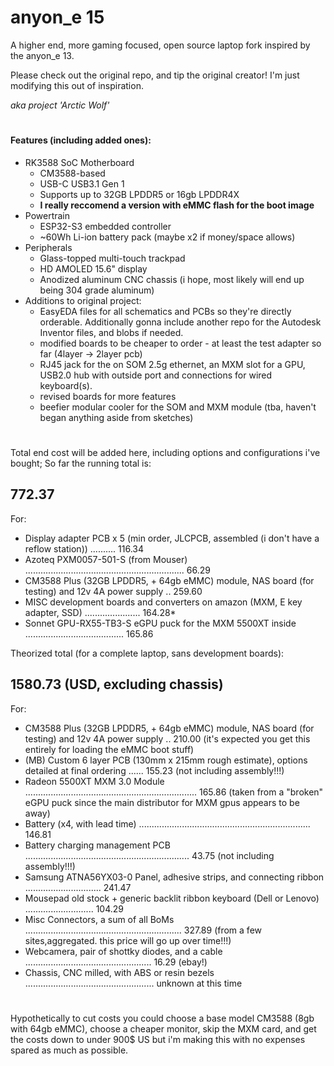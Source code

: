 # anyon_e 15

A higher end, more gaming focused, open source laptop fork inspired by the anyon_e 13. 

Please check out the original repo, and tip the original creator! I'm just modifying this out of inspiration.

_aka project 'Arctic Wolf'_
#
#### Features (including added ones):

- RK3588 SoC Motherboard
  - CM3588-based
  - USB-C USB3.1 Gen 1
  - Supports up to 32GB LPDDR5 or 16gb LPDDR4X
  - **I really reccomend a version with eMMC flash for the boot image**
- Powertrain
  - ESP32-S3 embedded controller
  - ~60Wh Li-ion battery pack (maybe x2 if money/space allows)
- Peripherals
  - Glass-topped multi-touch trackpad
  - HD AMOLED 15.6" display
  - Anodized aluminum CNC chassis (i hope, most likely will end up being 304 grade aluminum)
- Additions to original project:
  - EasyEDA files for all schematics and PCBs so they're directly orderable. Additionally gonna include another repo for the Autodesk Inventor files, and blobs if needed.
  - modified boards to be cheaper to order - at least the test adapter so far (4layer -> 2layer pcb)
  - RJ45 jack for the on SOM 2.5g ethernet, an MXM slot for a GPU, USB2.0 hub with outside port and connections for wired keyboard(s).
  - revised boards for more features
  - beefier modular cooler for the SOM and MXM module (tba, haven't began anything aside from sketches)
#

Total end cost will be added here, including options and configurations i've bought;
So far the running total is:
 ## 772.37

For:
- Display adapter PCB x 5 (min order, JLCPCB, assembled (i don't have a reflow station)) .......... 116.34
- Azoteq PXM0057-501-S (from Mouser) ............................................................... 66.29
- CM3588 Plus (32GB LPDDR5, + 64gb eMMC) module, NAS board (for testing) and 12v 4A power supply .. 259.60
- MISC development boards and converters on amazon (MXM, E key adapter, SSD) ...................... 164.28*
- Sonnet GPU-RX55-TB3-S eGPU puck for the MXM 5500XT inside ....................................... 165.86

Theorized total (for a complete laptop, sans development boards):
 ## 1580.73 (USD, excluding chassis)
For:
- CM3588 Plus (32GB LPDDR5, + 64gb eMMC) module, NAS board (for testing) and 12v 4A power supply .. 210.00 (it's expected you get this entirely for loading the eMMC boot stuff)
- (MB) Custom 6 layer PCB (130mm x 215mm rough estimate), options detailed at final ordering ...... 155.23 (not including assembly!!!)
- Radeon 5500XT MXM 3.0 Module .................................................................... 165.86 (taken from a "broken" eGPU puck since the main distributor for MXM gpus appears to be away)
- Battery (x4, with lead time) .................................................................... 146.81
- Battery charging management PCB .................................................................  43.75 (not including assembly!!!)
- Samsung ATNA56YX03-0 Panel, adhesive strips, and connecting ribbon .............................. 241.47
- Mousepad old stock + generic backlit ribbon keyboard (Dell or Lenovo) ........................... 104.29
- Misc Connectors, a sum of all BoMs .............................................................. 327.89 (from a few sites,aggregated. this price will go up over time!!!)
- Webcamera, pair of shottky diodes, and a cable ..................................................  16.29 (ebay!)
- Chassis, CNC milled, with ABS or resin bezels ................................................... unknown at this time

#

Hypothetically to cut costs you could choose a base model CM3588 (8gb with 64gb eMMC), choose a cheaper monitor, skip the MXM card, and get the costs down to under 900$ US but i'm making this with no expenses spared as much as possible.

#
